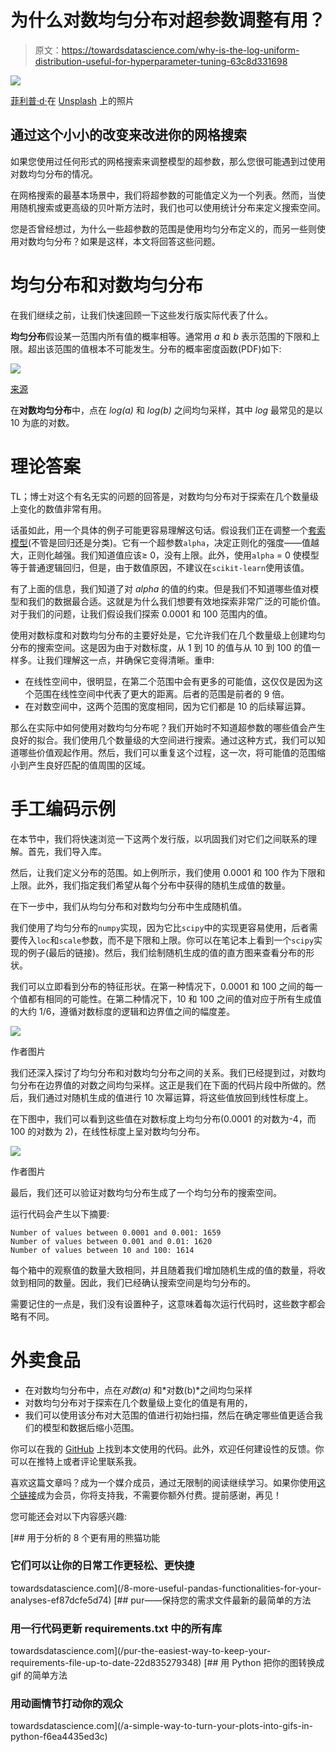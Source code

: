 # 为什么对数均匀分布对超参数调整有用？

> 原文：<https://towardsdatascience.com/why-is-the-log-uniform-distribution-useful-for-hyperparameter-tuning-63c8d331698>

![](img/acfa4d24174011fa3aef286504fb4c09.png)

[菲利普·d·](https://unsplash.com/@filip42?utm_source=unsplash&utm_medium=referral&utm_content=creditCopyText)在 [Unsplash](https://unsplash.com/s/photos/spiral?utm_source=unsplash&utm_medium=referral&utm_content=creditCopyText) 上的照片

## 通过这个小小的改变来改进你的网格搜索

如果您使用过任何形式的网格搜索来调整模型的超参数，那么您很可能遇到过使用对数均匀分布的情况。

在网格搜索的最基本场景中，我们将超参数的可能值定义为一个列表。然而，当使用随机搜索或更高级的贝叶斯方法时，我们也可以使用统计分布来定义搜索空间。

您是否曾经想过，为什么一些超参数的范围是使用均匀分布定义的，而另一些则使用对数均匀分布？如果是这样，本文将回答这些问题。

# 均匀分布和对数均匀分布

在我们继续之前，让我们快速回顾一下这些发行版实际代表了什么。

**均匀分布**假设某一范围内所有值的概率相等。通常用 *a* 和 *b* 表示范围的下限和上限。超出该范围的值根本不可能发生。分布的概率密度函数(PDF)如下:

![](img/93f2eba1584aa1fb65276b27b3798f24.png)

[来源](https://en.wikipedia.org/wiki/Continuous_uniform_distribution)

在**对数均匀分布**中，点在 *log(a)* 和 *log(b)* 之间均匀采样，其中 *log* 最常见的是以 10 为底的对数。

# 理论答案

TL；博士对这个有名无实的问题的回答是，对数均匀分布对于探索在几个数量级上变化的数值非常有用。

话虽如此，用一个具体的例子可能更容易理解这句话。假设我们正在调整一个[套索模型](https://scikit-learn.org/stable/modules/generated/sklearn.linear_model.Lasso.html)(不管是回归还是分类)。它有一个超参数`alpha`，决定正则化的强度——值越大，正则化越强。我们知道值应该≥ 0，没有上限。此外，使用`alpha` = 0 使模型等于普通逻辑回归，但是，由于数值原因，不建议在`scikit-learn`使用该值。

有了上面的信息，我们知道了对 *alpha* 的值的约束。但是我们不知道哪些值对模型和我们的数据最合适。这就是为什么我们想要有效地探索非常广泛的可能价值。对于我们的问题，让我们假设我们探索 0.0001 和 100 范围内的值。

使用对数标度和对数均匀分布的主要好处是，它允许我们在几个数量级上创建均匀分布的搜索空间。这是因为由于对数标度，从 1 到 10 的值与从 10 到 100 的值一样多。让我们理解这一点，并确保它变得清晰。重申:

*   在线性空间中，很明显，在第二个范围中会有更多的可能值，这仅仅是因为这个范围在线性空间中代表了更大的距离。后者的范围是前者的 9 倍。
*   在对数空间中，这两个范围的宽度相同，因为它们都是 10 的后续幂运算。

那么在实际中如何使用对数均匀分布呢？我们开始时不知道超参数的哪些值会产生良好的拟合。我们使用几个数量级的大空间进行搜索。通过这种方式，我们可以知道哪些价值观起作用。然后，我们可以重复这个过程，这一次，将可能值的范围缩小到产生良好匹配的值周围的区域。

# 手工编码示例

在本节中，我们将快速浏览一下这两个发行版，以巩固我们对它们之间联系的理解。首先，我们导入库。

然后，让我们定义分布的范围。如上例所示，我们使用 0.0001 和 100 作为下限和上限。此外，我们指定我们希望从每个分布中获得的随机生成值的数量。

在下一步中，我们从均匀分布和对数均匀分布中生成随机值。

我们使用了均匀分布的`numpy`实现，因为它比`scipy`中的实现更容易使用，后者需要传入`loc`和`scale`参数，而不是下限和上限。你可以在笔记本上看到一个`scipy`实现的例子(最后的链接)。然后，我们绘制随机生成的值的直方图来查看分布的形状。

我们可以立即看到分布的特征形状。在第一种情况下，0.0001 和 100 之间的每一个值都有相同的可能性。在第二种情况下，10 和 100 之间的值对应于所有生成值的大约 1/6，遵循对数标度的逻辑和边界值之间的幅度差。

![](img/90424c656a2d8216a9f6be1638ab1672.png)

作者图片

我们还深入探讨了均匀分布和对数均匀分布之间的关系。我们已经提到过，对数均匀分布在边界值的对数之间均匀采样。这正是我们在下面的代码片段中所做的。然后，我们通过对随机生成的值进行 10 次幂运算，将这些值放回到线性标度上。

在下图中，我们可以看到这些值在对数标度上均匀分布(0.0001 的对数为-4，而 100 的对数为 2)，在线性标度上呈对数均匀分布。

![](img/fb75e07e0f6a13e00b7b64acafe03d04.png)

作者图片

最后，我们还可以验证对数均匀分布生成了一个均匀分布的搜索空间。

运行代码会产生以下摘要:

```
Number of values between 0.0001 and 0.001: 1659 
Number of values between 0.001 and 0.01: 1620 
Number of values between 10 and 100: 1614
```

每个箱中的观察值的数量大致相同，并且随着我们增加随机生成的值的数量，将收敛到相同的数量。因此，我们已经确认搜索空间是均匀分布的。

需要记住的一点是，我们没有设置种子，这意味着每次运行代码时，这些数字都会略有不同。

# 外卖食品

*   在对数均匀分布中，点在*对数(a)* 和*对数(b)*之间均匀采样
*   对数均匀分布对于探索在几个数量级上变化的值是有用的，
*   我们可以使用该分布对大范围的值进行初始扫描，然后在确定哪些值更适合我们的模型和数据后缩小范围。

你可以在我的 [GitHub](https://github.com/erykml/medium_articles/blob/master/Machine%20Learning/log_uniform_hyperparam_search.ipynb) 上找到本文使用的代码。此外，欢迎任何建设性的反馈。你可以在推特上或者评论里联系我。

喜欢这篇文章吗？成为一个媒介成员，通过无限制的阅读继续学习。如果你使用[这个链接](https://eryk-lewinson.medium.com/membership)成为会员，你将支持我，不需要你额外付费。提前感谢，再见！

您可能还会对以下内容感兴趣:

[](/8-more-useful-pandas-functionalities-for-your-analyses-ef87dcfe5d74) [## 用于分析的 8 个更有用的熊猫功能

### 它们可以让你的日常工作更轻松、更快捷

towardsdatascience.com](/8-more-useful-pandas-functionalities-for-your-analyses-ef87dcfe5d74) [](/pur-the-easiest-way-to-keep-your-requirements-file-up-to-date-22d835279348) [## pur——保持您的需求文件最新的最简单的方法

### 用一行代码更新 requirements.txt 中的所有库

towardsdatascience.com](/pur-the-easiest-way-to-keep-your-requirements-file-up-to-date-22d835279348) [](/a-simple-way-to-turn-your-plots-into-gifs-in-python-f6ea4435ed3c) [## 用 Python 把你的图转换成 gif 的简单方法

### 用动画情节打动你的观众

towardsdatascience.com](/a-simple-way-to-turn-your-plots-into-gifs-in-python-f6ea4435ed3c)